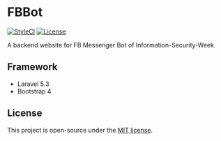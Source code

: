 # FBBot
[![StyleCI](https://styleci.io/repos/74891415/shield)](https://styleci.io/repos/74891415)
[![License](https://img.shields.io/github/license/jyhsu2000/FBBot.svg)](https://raw.githubusercontent.com/jyhsu2000/FBBot/master/LICENSE)

A backend website for FB Messenger Bot of Information-Security-Week

## Framework
- Laravel 5.3
- Bootstrap 4

## License
This project is open-source under the [MIT license](http://opensource.org/licenses/MIT).
